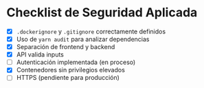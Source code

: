 # Checklist de Seguridad Aplicada

- [x] `.dockerignore` y `.gitignore` correctamente definidos
- [x] Uso de `yarn audit` para analizar dependencias
- [x] Separación de frontend y backend
- [x] API valida inputs
- [ ] Autenticación implementada (en proceso)
- [x] Contenedores sin privilegios elevados
- [ ] HTTPS (pendiente para producción)
